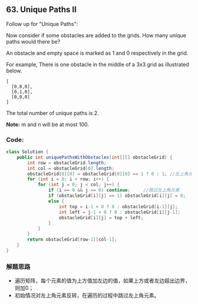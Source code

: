 ## 63. Unique Paths II
Follow up for "Unique Paths":

Now consider if some obstacles are added to the grids. How many unique paths would there be?

An obstacle and empty space is marked as 1 and 0 respectively in the grid.

For example,
There is one obstacle in the middle of a 3x3 grid as illustrated below.

```
[
  [0,0,0],
  [0,1,0],
  [0,0,0]
]
```
The total number of unique paths is 2.

**Note:** m and n will be at most 100.

### Code:

```java
class Solution {
    public int uniquePathsWithObstacles(int[][] obstacleGrid) {
        int row = obstacleGrid.length;
        int col = obstacleGrid[0].length;
        obstacleGrid[0][0] = obstacleGrid[0][0] == 1 ? 0 : 1; //左上角元素反转
        for (int i = 0; i < row; i++) {
            for (int j = 0; j < col; j++) {
                if (i == 0 && j == 0) continue;     //跳过左上角元素
                if (obstacleGrid[i][j] == 1) obstacleGrid[i][j] = 0;   //如果当前元素初始值为1，则将其值赋0
                else {
                    int top = i-1 < 0 ? 0 : obstacleGrid[i-1][j];
                    int left = j-1 < 0 ? 0 : obstacleGrid[i][j-1];
                    obstacleGrid[i][j] = top + left;
                }
            }
        }
        return obstacleGrid[row-1][col-1];
    }
}
```

### 解题思路
* 遍历矩阵，每个元素的值为上方值加左边的值，如果上方或者左边超出边界，则加0；
* 初始情况对左上角元素反转，在遍历的过程中跳过左上角元素。